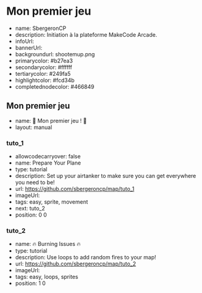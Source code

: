 # Mon premier jeu
* name: SbergeronCP
* description: Initiation à la plateforme MakeCode Arcade.
* infoUrl: 
* bannerUrl: 
* backgroundurl: shootemup.png
* primarycolor: #b27ea3
* secondarycolor: #ffffff
* tertiarycolor: #249fa5
* highlightcolor: #fcd34b
* completednodecolor: #466849


## Mon premier jeu
* name: 🚗 Mon premier jeu ! 🚗
* layout: manual

### tuto_1
* allowcodecarryover: false
* name: Prepare Your Plane
* type: tutorial
* description: Set up your airtanker to make sure you can get everywhere you need to be!
* url: https://github.com/sbergeroncp/map/tuto_1
* imageUrl: 
* tags: easy, sprite, movement
* next: tuto_2
* position: 0 0

### tuto_2
* name: 🔥 Burning Issues 🔥
* type: tutorial
* description: Use loops to add random fires to your map!
* url: https://github.com/sbergeroncp/map/tuto_2
* imageUrl: 
* tags: easy, loops, sprites
* position: 1 0